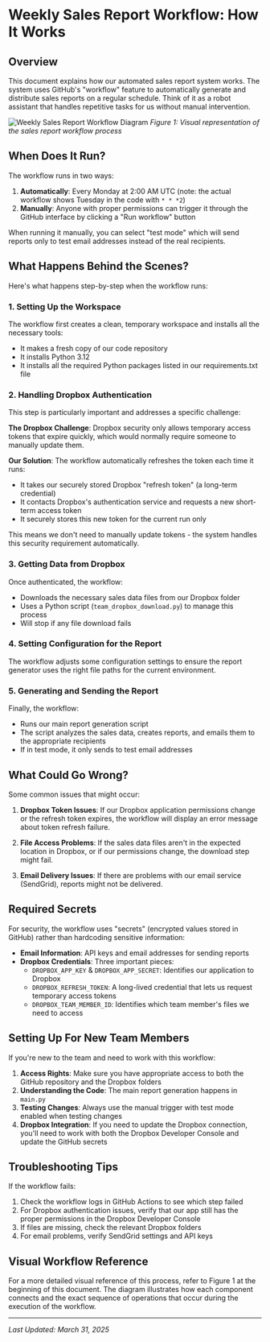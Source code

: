 # Weekly Sales Report Workflow: How It Works

## Overview

This document explains how our automated sales report system works. The system uses GitHub's "workflow" feature to automatically generate and distribute sales reports on a regular schedule. Think of it as a robot assistant that handles repetitive tasks for us without manual intervention.

![Weekly Sales Report Workflow Diagram](./sales-workflow-svg.svg "Visual representation of the sales report workflow process")
*Figure 1: Visual representation of the sales report workflow process*

## When Does It Run?

The workflow runs in two ways:

1. **Automatically**: Every Monday at 2:00 AM UTC (note: the actual workflow shows Tuesday in the code with `* * *2`)
2. **Manually**: Anyone with proper permissions can trigger it through the GitHub interface by clicking a "Run workflow" button

When running it manually, you can select "test mode" which will send reports only to test email addresses instead of the real recipients.

## What Happens Behind the Scenes?

Here's what happens step-by-step when the workflow runs:

### 1. Setting Up the Workspace

The workflow first creates a clean, temporary workspace and installs all the necessary tools:
- It makes a fresh copy of our code repository
- It installs Python 3.12
- It installs all the required Python packages listed in our requirements.txt file

### 2. Handling Dropbox Authentication

This step is particularly important and addresses a specific challenge:

**The Dropbox Challenge**: Dropbox security only allows temporary access tokens that expire quickly, which would normally require someone to manually update them.

**Our Solution**: The workflow automatically refreshes the token each time it runs:
- It takes our securely stored Dropbox "refresh token" (a long-term credential)
- It contacts Dropbox's authentication service and requests a new short-term access token
- It securely stores this new token for the current run only

This means we don't need to manually update tokens - the system handles this security requirement automatically.

### 3. Getting Data from Dropbox

Once authenticated, the workflow:
- Downloads the necessary sales data files from our Dropbox folder
- Uses a Python script (`team_dropbox_download.py`) to manage this process
- Will stop if any file download fails

### 4. Setting Configuration for the Report

The workflow adjusts some configuration settings to ensure the report generator uses the right file paths for the current environment.

### 5. Generating and Sending the Report

Finally, the workflow:
- Runs our main report generation script
- The script analyzes the sales data, creates reports, and emails them to the appropriate recipients
- If in test mode, it only sends to test email addresses

## What Could Go Wrong?

Some common issues that might occur:

1. **Dropbox Token Issues**: If our Dropbox application permissions change or the refresh token expires, the workflow will display an error message about token refresh failure.

2. **File Access Problems**: If the sales data files aren't in the expected location in Dropbox, or if our permissions change, the download step might fail.

3. **Email Delivery Issues**: If there are problems with our email service (SendGrid), reports might not be delivered.

## Required Secrets

For security, the workflow uses "secrets" (encrypted values stored in GitHub) rather than hardcoding sensitive information:

- **Email Information**: API keys and email addresses for sending reports
- **Dropbox Credentials**: Three important pieces:
  - `DROPBOX_APP_KEY` & `DROPBOX_APP_SECRET`: Identifies our application to Dropbox
  - `DROPBOX_REFRESH_TOKEN`: A long-lived credential that lets us request temporary access tokens
  - `DROPBOX_TEAM_MEMBER_ID`: Identifies which team member's files we need to access

## Setting Up For New Team Members

If you're new to the team and need to work with this workflow:

1. **Access Rights**: Make sure you have appropriate access to both the GitHub repository and the Dropbox folders
2. **Understanding the Code**: The main report generation happens in `main.py`
3. **Testing Changes**: Always use the manual trigger with test mode enabled when testing changes
4. **Dropbox Integration**: If you need to update the Dropbox connection, you'll need to work with both the Dropbox Developer Console and update the GitHub secrets

## Troubleshooting Tips

If the workflow fails:

1. Check the workflow logs in GitHub Actions to see which step failed
2. For Dropbox authentication issues, verify that our app still has the proper permissions in the Dropbox Developer Console
3. If files are missing, check the relevant Dropbox folders
4. For email problems, verify SendGrid settings and API keys

## Visual Workflow Reference

For a more detailed visual reference of this process, refer to Figure 1 at the beginning of this document. The diagram illustrates how each component connects and the exact sequence of operations that occur during the execution of the workflow.

---

*Last Updated: March 31, 2025*